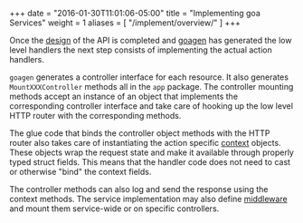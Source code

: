 +++
date = "2016-01-30T11:01:06-05:00"
title = "Implementing goa Services"
weight = 1
aliases = [
    "/implement/overview/"
]
+++

Once the [design](/design/overview) of the API is completed and [goagen](/implement/goagen) has
generated the low level handlers the next step consists of implementing the actual action handlers.

`goagen` generates a controller interface for each resource. It also generates `MountXXXController`
methods all in the `app` package. The controller mounting methods accept an instance of an object
that implements the corresponding controller interface and take care of hooking up the low level
HTTP router with the corresponding methods.

The glue code that binds the controller object methods with the HTTP router also takes care of
instantiating the action specific [context](/implement/context) objects. These objects wrap the
request state and make it available through properly typed struct fields. This means that the
handler code does not need to cast or otherwise "bind" the context fields.

The controller methods can also log and send the response using the context methods. The service
implementation may also define [middleware](/implement/middleware) and mount them service-wide or on
specific controllers.
